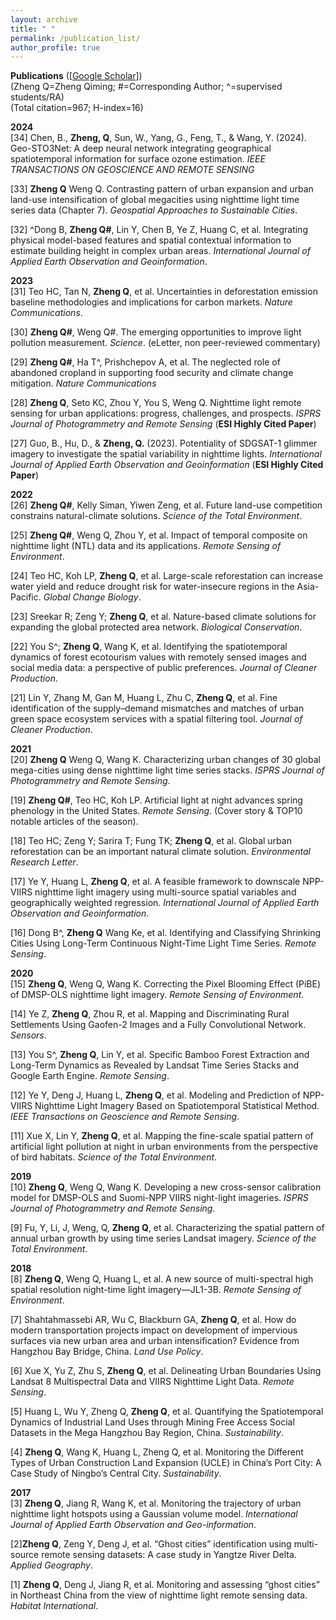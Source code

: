 ```yaml
---
layout: archive
title: " "
permalink: /publication_list/
author_profile: true
---
```



**Publications** ([[Google Scholar](https://scholar.google.com/citations?user=azf48tgAAAAJ&hl=en)])   
(Zheng Q=Zheng Qiming; #=Corresponding Author; ^=supervised students/RA)   
(Total citation=967; H-index=16)

**2024**   
[34] Chen, B., **Zheng, Q**, Sun, W., Yang, G., Feng, T., & Wang, Y. (2024). Geo-STO3Net: A deep neural network integrating geographical spatiotemporal information for surface ozone estimation. *IEEE TRANSACTIONS ON GEOSCIENCE AND REMOTE SENSING*

[33] **Zheng Q** Weng Q. Contrasting pattern of urban expansion and urban land-use intensification of global megacities using nighttime light time series data (Chapter 7). *Geospatial Approaches to Sustainable Cities*. 

[32] ^Dong B, **Zheng Q#**, Lin Y, Chen B, Ye Z, Huang C, et al. Integrating physical model-based features and spatial contextual information to estimate building height in complex urban areas. *International Journal of Applied Earth Observation and Geoinformation*. 

**2023**  
[31] Teo HC, Tan N, **Zheng Q**, et al. Uncertainties in deforestation emission baseline methodologies and implications for carbon markets. *Nature Communications*.

[30] **Zheng Q#**, Weng Q#. The emerging opportunities to improve light pollution measurement. *Science*. (eLetter, non peer-reviewed commentary)

[29] **Zheng Q#**, Ha T^, Prishchepov A, et al. The neglected role of abandoned cropland in supporting food security and climate change mitigation. *Nature Communications*

[28] **Zheng Q**, Seto KC, Zhou Y, You S, Weng Q. Nighttime light remote sensing for urban applications: progress, challenges, and prospects. *ISPRS Journal of Photogrammetry and Remote Sensing* (**ESI Highly Cited Paper**)

[27] Guo, B., Hu, D., & **Zheng, Q.** (2023). Potentiality of SDGSAT-1 glimmer imagery to investigate the spatial variability in nighttime lights. *International Journal of Applied Earth Observation and Geoinformation* (**ESI Highly Cited Paper**)

**2022**   
[26] **Zheng Q#**, Kelly Siman, Yiwen Zeng, et al. Future land-use competition constrains natural-climate solutions. *Science of the Total Environment*.

[25] **Zheng Q#**, Weng Q, Zhou Y, et al. Impact of temporal composite on nighttime light (NTL) data and its applications. *Remote Sensing of Environment*.

[24] Teo HC, Koh LP, **Zheng Q**, et al. Large-scale reforestation can increase water yield and reduce drought risk for water-insecure regions in the Asia-Pacific. *Global Change Biology*. 

[23] Sreekar R; Zeng Y; **Zheng Q**, et al. Nature-based climate solutions for expanding the global protected area network. *Biological Conservation*. 

[22] You S^; **Zheng Q**, Wang K, et al. Identifying the spatiotemporal dynamics of forest ecotourism values with remotely sensed images and social media data: a perspective of public preferences. *Journal of Cleaner Production*.

[21] Lin Y, Zhang M, Gan M, Huang L, Zhu C, **Zheng Q**, et al. Fine identification of the supply–demand mismatches and matches of urban green space ecosystem services with a spatial filtering tool. *Journal of Cleaner Production*.

**2021**   
[20] **Zheng Q** Weng Q, Wang K. Characterizing urban changes of 30 global mega-cities using dense nighttime light time series stacks. *ISPRS Journal of Photogrammetry and Remote Sensing*. 

[19] **Zheng Q#**, Teo HC, Koh LP. Artificial light at night advances spring phenology in the United States. *Remote Sensing*. (Cover story & TOP10 notable articles of the season).

[18] Teo HC; Zeng Y; Sarira T; Fung TK; **Zheng Q**, et al. Global urban reforestation can be an important natural climate solution. *Environmental Research Letter*.

[17] Ye Y, Huang L, **Zheng Q**, et al. A feasible framework to downscale NPP-VIIRS nighttime light imagery using multi-source spatial variables and geographically weighted regression. *International Journal of Applied Earth Observation and Geoinformation*.

[16] Dong B^, **Zheng Q** Wang Ke, et al. Identifying and Classifying Shrinking Cities Using Long-Term Continuous Night-Time Light Time Series. *Remote Sensing*.

**2020**   
[15] **Zheng Q**, Weng Q, Wang K. Correcting the Pixel Blooming Effect (PiBE) of DMSP-OLS nighttime light imagery. *Remote Sensing of Environment*.

[14] Ye Z, **Zheng Q**, Zhou R, et al. Mapping and Discriminating Rural Settlements Using Gaofen-2 Images and a Fully Convolutional Network. *Sensors*.

[13] You S^, **Zheng Q**, Lin Y, et al. Specific Bamboo Forest Extraction and Long-Term Dynamics as Revealed by Landsat Time Series Stacks and Google Earth Engine. *Remote Sensing*.

[12] Ye Y, Deng J, Huang L, **Zheng Q**, et al. Modeling and Prediction of NPP-VIIRS Nighttime Light Imagery Based on Spatiotemporal Statistical Method. *IEEE Transactions on Geoscience and Remote Sensing*.

[11] Xue X, Lin Y, **Zheng Q**, et al. Mapping the fine-scale spatial pattern of artificial light pollution at night in urban environments from the perspective of bird habitats. *Science of the Total Environment*.

**2019**   
[10] **Zheng Q**, Weng Q, Wang K. Developing a new cross-sensor calibration model for DMSP-OLS and Suomi-NPP VIIRS night-light imageries. *ISPRS Journal of Photogrammetry and Remote Sensing*.

[9] Fu, Y, Li, J, Weng, Q, **Zheng Q**, et al. Characterizing the spatial pattern of annual urban growth by using time series Landsat imagery. *Science of the Total Environment*.

**2018**   
[8] **Zheng Q**, Weng Q, Huang L, et al. A new source of multi-spectral high spatial resolution night-time light imagery—JL1-3B. *Remote Sensing of Environment*.

[7] Shahtahmassebi AR, Wu C, Blackburn GA, **Zheng Q**, et al. How do modern transportation projects impact on development of impervious surfaces via new urban area and urban intensification? Evidence from Hangzhou Bay Bridge, China. *Land Use Policy*.

[6] Xue X, Yu Z, Zhu S, **Zheng Q**, et al. Delineating Urban Boundaries Using Landsat 8 Multispectral Data and VIIRS Nighttime Light Data. *Remote Sensing*. 

[5] Huang L, Wu Y, Zheng Q, **Zheng Q**, et al. Quantifying the Spatiotemporal Dynamics of Industrial Land Uses through Mining Free Access Social Datasets in the Mega Hangzhou Bay Region, China. *Sustainability*.

[4] **Zheng Q**, Wang K, Huang L, Zheng Q, et al. Monitoring the Different Types of Urban Construction Land Expansion (UCLE) in China’s Port City: A Case Study of Ningbo’s Central City. *Sustainability*.

**2017**   
[3] **Zheng Q**, Jiang R, Wang K, et al. Monitoring the trajectory of urban nighttime light hotspots using a Gaussian volume model. *International Journal of Applied Earth Observation and Geo-information*.

[2]**Zheng Q**, Zeng Y, Deng J, et al. “Ghost cities” identification using multi-source remote sensing datasets: A case study in Yangtze River Delta. *Applied Geography*. 

[1] **Zheng Q**, Deng J, Jiang R, et al. Monitoring and assessing “ghost cities” in Northeast China from the view of nighttime light remote sensing data. *Habitat International*. 
